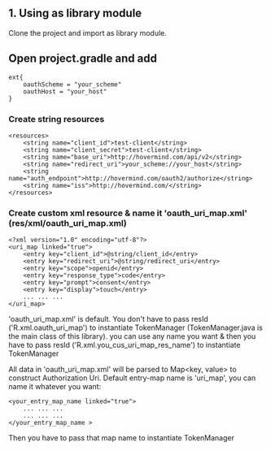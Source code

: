 
## 1. Using as library module
Clone the project and import as library module.

## Open project.gradle and add
```
ext{
    oauthScheme = "your_scheme"
    oauthHost = "your_host"
}
```

### Create string resources
```
<resources>
    <string name="client_id">test-client</string>
    <string name="client_secret">test-client</string>
    <string name="base_uri">http://hovermind.com/api/v2</string>
    <string name="redirect_uri">your_scheme://your_host</string>
    <string name="auth_endpoint">http://hovermind.com/oauth2/authorize</string>
    <string name="iss">http://hovermind.com/</string>
</resources>
``` 

### Create custom xml resource & name it 'oauth_uri_map.xml' (res/xml/oauth_uri_map.xml)
```
<?xml version="1.0" encoding="utf-8"?>
<uri_map linked="true">
    <entry key="client_id">@string/client_id</entry>
    <entry key="redirect_uri">@string/redirect_uri</entry>
    <entry key="scope">openid</entry>
    <entry key="response_type">code</entry>
    <entry key="prompt">consent</entry>
    <entry key="display">touch</entry>
    ... ... ...
</uri_map>
```
'oauth_uri_map.xml' is default. You don't have to pass resId ('R.xml.oauth_uri_map') to instantiate TokenManager (TokenManager.java is the main class of this library). you can use any name you want & then you have to pass resId ('R.xml.you_cus_uri_map_res_name') to instantiate TokenManager

All data in 'oauth_uri_map.xml' will be parsed to Map<key, value> to construct Authorization Uri. Default entry-map name is 'uri_map', you can name it whatever you want: 
```
<your_entry_map_name linked="true">
    ... ... ...
    ... ... ...
</your_entry_map_name >
```
Then you have to pass that map name to instantiate TokenManager






